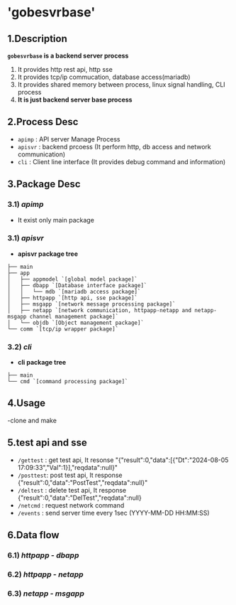 # 'gobesvrbase'
## 1.Description
**`gobesvrbase` is a backend server process**
1. It provides http rest api, http sse
2. It provides tcp/ip commucation, database access(mariadb)
3. It provides shared memory between process, linux signal handling, CLI process
4. **It is just backend server base process**


## 2.Process Desc
* `apimp` : API server Manage Process
* `apisvr` : backend prcoess (It perform http, db access and network communication)
* `cli` : Client line interface (It provides debug command and information)

## 3.Package Desc
### 3.1) *apimp*
* It exist only main package

### 3.1) *apisvr*
* **apisvr package tree**
```
├── main
├── app
│   ├── appmodel `[global model package]`
│   ├── dbapp `[Database interface package]`
│   │   └── mdb `[mariadb access package]`
│   ├── httpapp `[http api, sse package]`
│   ├── msgapp `[network message processing package]`
│   ├── netapp `[network communication, httpapp-netapp and netapp-msgapp channel management package]`
│   └── objdb `[Object management package]`
└── comm `[tcp/ip wrapper package]`
```
### 3.2) *cli*
* **cli package tree**
```
├── main
└── cmd `[command processing package]`
```


## 4.Usage
-clone and make

## 5.test api and sse
* `/gettest` : get test api, It resonse "{"result":0,"data":[{"Dt":"2024-08-05 17:09:33","Val":1}],"reqdata":null}"
* `/posttest`: post test api, It response {"result":0,"data":"PostTest","reqdata":null}" 
* `/deltest` : delete test api, It response {"result":0,"data":"DelTest","reqdata":null}
* `/netcmd`  : request network command
* `/events`  : send server time every 1sec (YYYY-MM-DD HH:MM:SS)

## 6.Data flow
### 6.1) *httpapp - dbapp*


### 6.2) *httpapp - netapp*


### 6.3) *netapp - msgapp*